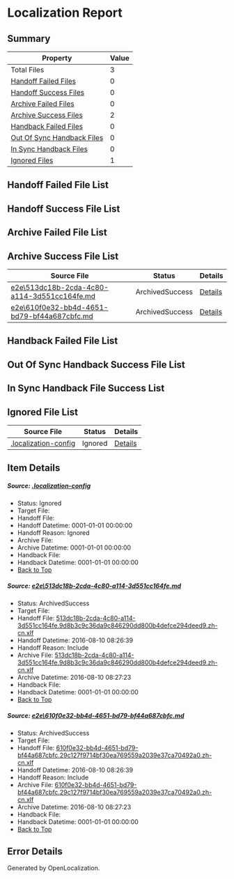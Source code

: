 # <a name='report-top'></a> Localization Report

## Summary
 Property | Value 
 -------- | ----- 
 Total Files | 3
[ Handoff Failed Files ](#handoff-failed-list)| 0
[ Handoff Success Files ](#handoff-success-list)| 0
[ Archive Failed Files ](#archive-failed-list)| 0
[ Archive Success Files ](#archive-success-list)| 2
[ Handback Failed Files ](#handback-failed-list)| 0
[ Out Of Sync Handback Files ](#outofsync-handback-success-list)| 0
[ In Sync Handback Files ](#insync-handback-success-list)| 0
[ Ignored Files ](#ignored-list)| 1

## <a name='handoff-failed-list'></a> Handoff Failed File List

## <a name='handoff-success-list'></a> Handoff Success File List

## <a name='archive-failed-list'></a> Archive Failed File List

## <a name='archive-success-list'></a> Archive Success File List
 Source File | Status | Details 
 ----------- | ------ | ------- 
 [e2e\513dc18b-2cda-4c80-a114-3d551cc164fe.md](https://github.com/OpenLocalizationTestOrg/oltest/blob/a1104124df5fbfcb8eae766ed4b3927e13c1aaef/e2e/513dc18b-2cda-4c80-a114-3d551cc164fe.md) | ArchivedSuccess | [Details](#fc0da5b3977ba8df60a8f3cabc7784a9a712005f1)
 [e2e\610f0e32-bb4d-4651-bd79-bf44a687cbfc.md](https://github.com/OpenLocalizationTestOrg/oltest/blob/a1104124df5fbfcb8eae766ed4b3927e13c1aaef/e2e/610f0e32-bb4d-4651-bd79-bf44a687cbfc.md) | ArchivedSuccess | [Details](#3e6a4c4a23a20fcddb3b12857739484baa70d4c32)

## <a name='handback-failed-list'></a> Handback Failed File List

## <a name='outofsync-handback-success-list'></a> Out Of Sync Handback Success File List

## <a name='insync-handback-success-list'></a> In Sync Handback File Success List

## <a name='ignored-list'></a> Ignored File List
 Source File | Status | Details 
 ----------- | ------ | ------- 
 [.localization-config](https://github.com/OpenLocalizationTestOrg/oltest/blob/a1104124df5fbfcb8eae766ed4b3927e13c1aaef/.localization-config) | Ignored | [Details](#3d4f252ac210baf56311d7e97dcc2db10974dbd20)

## Item Details
##### <a name='3d4f252ac210baf56311d7e97dcc2db10974dbd20'></a> Source: [.localization-config](https://github.com/OpenLocalizationTestOrg/oltest/blob/a1104124df5fbfcb8eae766ed4b3927e13c1aaef/.localization-config)
* Status: Ignored
* Target File: 
* Handoff File: 
* Handoff Datetime: 0001-01-01 00:00:00
* Handoff Reason: Ignored
* Archive File: 
* Archive Datetime: 0001-01-01 00:00:00
* Handback File: 
* Handback Datetime: 0001-01-01 00:00:00
* [Back to Top](#report-top)

##### <a name='fc0da5b3977ba8df60a8f3cabc7784a9a712005f1'></a> Source: [e2e\513dc18b-2cda-4c80-a114-3d551cc164fe.md](https://github.com/OpenLocalizationTestOrg/oltest/blob/a1104124df5fbfcb8eae766ed4b3927e13c1aaef/e2e/513dc18b-2cda-4c80-a114-3d551cc164fe.md)
* Status: ArchivedSuccess
* Target File: 
* Handoff File: [513dc18b-2cda-4c80-a114-3d551cc164fe.9d8b3c9c36da9c846290dd800b4defce294deed9.zh-cn.xlf](https://github.com/OpenLocalizationTestOrg/olhandoff-e2e/blob/ca6b285ba326d218ce92bddae5b464c327703b59/ol-handoff/OpenLocalizationTestOrg/ol-test-zhcn/ci/ht/513dc18b-2cda-4c80-a114-3d551cc164fe.9d8b3c9c36da9c846290dd800b4defce294deed9.zh-cn.xlf)
* Handoff Datetime: 2016-08-10 08:26:39
* Handoff Reason: Include
* Archive File: [513dc18b-2cda-4c80-a114-3d551cc164fe.9d8b3c9c36da9c846290dd800b4defce294deed9.zh-cn.xlf](https://github.com/OpenLocalizationTestOrg/olhandoff-e2e/blob/74458e93cfd311d85400bc64be2a49761be41dd0/ol-archive/OpenLocalizationTestOrg/ol-test-zhcn/ci/ht/513dc18b-2cda-4c80-a114-3d551cc164fe.9d8b3c9c36da9c846290dd800b4defce294deed9.zh-cn.xlf)
* Archive Datetime: 2016-08-10 08:27:23
* Handback File: 
* Handback Datetime: 0001-01-01 00:00:00
* [Back to Top](#report-top)

##### <a name='3e6a4c4a23a20fcddb3b12857739484baa70d4c32'></a> Source: [e2e\610f0e32-bb4d-4651-bd79-bf44a687cbfc.md](https://github.com/OpenLocalizationTestOrg/oltest/blob/a1104124df5fbfcb8eae766ed4b3927e13c1aaef/e2e/610f0e32-bb4d-4651-bd79-bf44a687cbfc.md)
* Status: ArchivedSuccess
* Target File: 
* Handoff File: [610f0e32-bb4d-4651-bd79-bf44a687cbfc.29c127f9714bf30ea769559a2039e37ca70492a0.zh-cn.xlf](https://github.com/OpenLocalizationTestOrg/olhandoff-e2e/blob/ca6b285ba326d218ce92bddae5b464c327703b59/ol-handoff/OpenLocalizationTestOrg/ol-test-zhcn/ci/ht/610f0e32-bb4d-4651-bd79-bf44a687cbfc.29c127f9714bf30ea769559a2039e37ca70492a0.zh-cn.xlf)
* Handoff Datetime: 2016-08-10 08:26:39
* Handoff Reason: Include
* Archive File: [610f0e32-bb4d-4651-bd79-bf44a687cbfc.29c127f9714bf30ea769559a2039e37ca70492a0.zh-cn.xlf](https://github.com/OpenLocalizationTestOrg/olhandoff-e2e/blob/74458e93cfd311d85400bc64be2a49761be41dd0/ol-archive/OpenLocalizationTestOrg/ol-test-zhcn/ci/ht/610f0e32-bb4d-4651-bd79-bf44a687cbfc.29c127f9714bf30ea769559a2039e37ca70492a0.zh-cn.xlf)
* Archive Datetime: 2016-08-10 08:27:23
* Handback File: 
* Handback Datetime: 0001-01-01 00:00:00
* [Back to Top](#report-top)


## Error Details

Generated by OpenLocalization.
